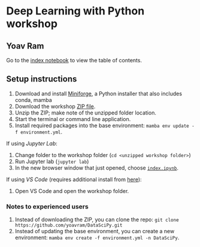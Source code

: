 # Deep Learning with Python workshop
## Yoav Ram

Go to the [index notebook](index.ipynb) to view the table of contents.

## Setup instructions

1. Download and install [Miniforge](https://conda-forge.org/download/), a Python installer that also includes conda, mamba
1. Download the workshop [ZIP file](https://github.com/yoavram/DataSciPy/archive/refs/heads/master.zip).
1. Unzip the ZIP; make note of the unzipped folder location.
1. Start the terminal or command line application.
1. Install required packages into the base environment: `mamba env update -f environment.yml`.

If using *Jupyter Lab*:
1. Change folder to the workshop folder (`cd <unzipped workshop folder>`)
1. Run Jupyter lab (`jupyter lab`) 
6. In the new browser window that just opened, choose [`index.ipynb`](index.ipynb).

If using *VS Code* (requires additional install from [here](https://code.visualstudio.com/download)):
1. Open VS Code and open the workshop folder.

### Notes to experienced users
1. Instead of downloading the ZIP, you can clone the repo: `git clone https://github.com/yoavram/DataSciPy.git`
1. Instead of updating the base environment, you can create a new environment: `mamba env create -f environment.yml -n DataSciPy`.
